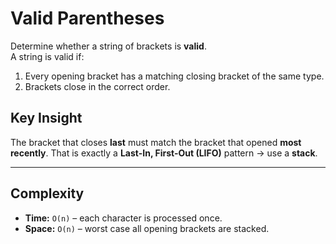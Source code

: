 # Valid Parentheses

Determine whether a string of brackets is **valid**.  
A string is valid if:
1. Every opening bracket has a matching closing bracket of the same type.
2. Brackets close in the correct order.

## Key Insight
The bracket that closes **last** must match the bracket that opened **most recently**. That is exactly a **Last-In, First-Out (LIFO)** pattern → use a **stack**.

---

## Complexity
* **Time:** `O(n)` – each character is processed once.
* **Space:** `O(n)` – worst case all opening brackets are stacked.
